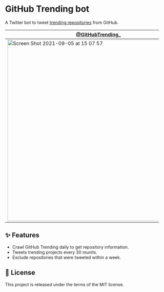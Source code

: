 # GitHub Trending bot

A Twitter bot to tweet [trending repositories](https://github.com/trending) from GitHub.

|[@GitHubTrending_](https://twitter.com/GitHubTrending_)|[@GitHubTrend_JS](https://twitter.com/GitHubTrend_JS)|
|---|---|
|<a href="https://twitter.com/GitHubTrending_"><img width="595" alt="Screen Shot 2021-09-05 at 15 07 57" src="https://user-images.githubusercontent.com/11070996/132117351-51cea335-7557-403a-9021-b5ae3d327482.png"></a>|<a href="https://twitter.com/GitHubTrend_JS"><img width="594" alt="Screen Shot 2021-09-05 at 14 56 03" src="https://user-images.githubusercontent.com/11070996/132117051-f1d6362c-3716-4ff2-b54a-f935dfa9809a.png"></a>|




## ✨ Features

- Crawl GitHub Trending daily to get repository information.
- Tweets trending projects every 30 munits.
- Exclude repositories that were tweeted within a week.

## 📃 License

This project is released under the terms of the MIT license.
